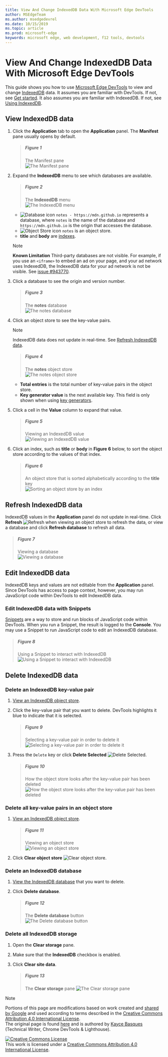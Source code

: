 ```yaml
---
title: View And Change IndexedDB Data With Microsoft Edge DevTools
author: MSEdgeTeam
ms.author: msedgedevrel
ms.date: 10/15/2019
ms.topic: article
ms.prod: microsoft-edge
keywords: microsoft edge, web development, f12 tools, devtools
---
```

<!-- Copyright Kayce Basques 

   Licensed under the Apache License, Version 2.0 (the "License");
   you may not use this file except in compliance with the License.
   You may obtain a copy of the License at

       http://www.apache.org/licenses/LICENSE-2.0

   Unless required by applicable law or agreed to in writing, software
   distributed under the License is distributed on an "AS IS" BASIS,
   WITHOUT WARRANTIES OR CONDITIONS OF ANY KIND, either express or implied.
   See the License for the specific language governing permissions and
   limitations under the License.  -->  





# View And Change IndexedDB Data With Microsoft Edge DevTools   

  

This guide shows you how to use [Microsoft Edge DevTools][MicrosoftEdgeDevTools] to view and change [IndexedDB][MDNIndexedDBAPI] data.  It assumes you are familiar with DevTools.  If not, see [Get started][DevToolsGetStarted].  It also assumes you are familiar with IndexedDB.  If not, see [Using IndexedDB][MDNUsingIndexedDB].  

## View IndexedDB data   

1.  Click the **Application** tab to open the **Application** panel.  The **Manifest** pane usually opens by default.  
    
    > ##### Figure 1  
    > The Manifest pane  
    > ![The Manifest pane][ImageManifest]  

1.  Expand the **IndexedDB** menu to see which databases are available.  
    
    > ##### Figure 2  
    > The **IndexedDB** menu  
    > ![The IndexedDB menu][ImageIndexedDBMenu]  
    
    *   ![Database icon][ImageDatabaseIcon] `notes - https://mdn.github.io` represents a database, where `notes` is the name of the database and `https://mdn.github.io` is the origin that accesses the database.  
    *   ![Object Store icon][ImageObjectStoreIcon] `notes` is an object store.  
    *   **title** and **body** are [indexes][MDNUsingIndexedDBUsingIndex].  
    
    > [!NOTE]
    > **Known Limitation**  Third-party databases are not visible.  For example, if you use an `<iframe>` to embed an ad on your page, and your ad network uses IndexedDB, the IndexedDB data for your ad network is not be visible.  See [issue #943770][ChromiumIssue943770].  
    
1.  Click a database to see the origin and version number.  
    
    > ##### Figure 3  
    > The **notes** database  
    > ![The notes database][ImageIndexedDBDatabase]  
    
1.  Click an object store to see the key-value pairs.  
    
    > [!NOTE]
    > IndexedDB data does not update in real-time.  See [Refresh IndexedDB data](#refresh-indexeddb-data).  
    
    > ##### Figure 4  
    > The **notes** object store  
    > ![The notes object store][ImageIndexedDBObjectStore]  

    *   **Total entries** is the total number of key-value pairs in the object store.  
    *   **Key generator value** is the next available key.  This field is only shown when using [key generators][MDNBasicConceptsKeyGenerator].  

1.  Click a cell in the **Value** column to expand that value.  
    
    > ##### Figure 5  
    > Viewing an IndexedDB value  
    > ![Viewing an IndexedDB value][ImageIndexedBDValue]  
    
1.  Click an index, such as **title** or **body** in **Figure 6** below, to sort the object store according to the values of that index.  
   
    > ##### Figure 6  
    > An object store that is sorted alphabetically according to the **title** key  
    > ![Sorting an object store by an index][ImageIndexedDBIndex]  

## Refresh IndexedDB data   

IndexedDB values in the **Application** panel do not update in real-time.  Click **Refresh** ![Refresh][ImageReloadIcon] when viewing an object store to refresh the data, or view a database and click **Refresh database** to refresh all data.  

> ##### Figure 7  
> Viewing a database  
> ![Viewing a database][ImageIndexedDBDatabase2]  

## Edit IndexedDB data   

IndexedDB keys and values are not editable from the **Application** panel.  Since DevTools has access to page context, however, you may run JavaScript code within DevTools to edit IndexedDB data.  

### Edit IndexedDB data with Snippets   

[Snippets][JSSnippets] are a way to store and run blocks of JavaScript code within DevTools.  When you run a Snippet, the result is logged to the **Console**.  You may use a Snippet to run JavaScript code to edit an IndexedDB database.  

> ##### Figure 8  
> Using a Snippet to interact with IndexedDB  
> ![Using a Snippet to interact with IndexedDB][ImageIndexedDBSnippet]  

## Delete IndexedDB data   

### Delete an IndexedDB key-value pair   

1.  [View an IndexedDB object store](#view-indexeddb-data).  
1.  Click the key-value pair that you want to delete.  DevTools highlights it blue to indicate that it is selected.  
    
    > ##### Figure 9  
    > Selecting a key-value pair in order to delete it  
    > ![Selecting a key-value pair in order to delete it][ImageIndexedDBKeyValuePair]  

1.  Press the `Delete` key or click **Delete Selected** ![Delete Selected][ImageDeleteIcon].  
    
    > ##### Figure 10  
    > How the object store looks after the key-value pair has been deleted  
    > ![How the object store looks after the key-value pair has been deleted][ImageIndexedDBKeyValuePairDeleted]  

### Delete all key-value pairs in an object store   

1.  [View an IndexedDB object store](#view-indexeddb-data).  
    
    > ##### Figure 11  
    > Viewing an object store  
    > ![Viewing an object store][ImageIndexedDBObjectStore]  

1.  Click **Clear object store** ![Clear object store][ImageClearIcon].  

### Delete an IndexedDB database   

1.  [View the IndexedDB database](#view-indexeddb-data) that you want to delete.  
1.  Click **Delete database**.  
    
    > ##### Figure 12  
    > The **Delete database** button  
    > ![The Delete database button][ImageIndexedDBDatabase]  

### Delete all IndexedDB storage   

1.  Open the **Clear storage** pane.  

1.  Make sure that the **IndexedDB** checkbox is enabled.  

1.  Click **Clear site data**.  
    
    > ##### Figure 13  
    > The **Clear storage** pane
    > ![The Clear storage pane][ImageIndexedDBClearStorage]  

 



<!-- image links -->  

[ImageClearIcon]: images/clear-icon.msft.png  
[ImageDatabaseIcon]: images/database-icon.msft.png  
[ImageDeleteIcon]: images/delete-icon.msft.png  
[ImageObjectStoreIcon]: images/object-store-icon.msft.png  
[ImageReloadIcon]: images/reload-icon.msft.png  

[ImageManifest]: images/application-manifest-empty.msft.png "Figure 1: The Manifest pane"  
[ImageIndexedDBMenu]: images/application-storage-indexeddb.msft.png "Figure 2: The IndexedDB menu"  
[ImageIndexedDBDatabase]: images/application-storage-indexeddb-notes_db.msft.png "Figure 3: The notes_db database"  
[ImageIndexedDBObjectStore]: images/application-storage-indexeddb-notes_db-notes_os.msft.png "Figure 4: The notes_os object store"  
[ImageIndexedBDValue]: images/application-storage-indexeddb-notes_db-notes_os-edge-chromium.msft.png "Figure 5: Viewing an IndexedDB value"  
[ImageIndexedDBIndex]: images/application-storage-indexeddb-notes_db-notes_os-title.msft.png "Figure 6: Sorting an object store by an index"  
[ImageIndexedDBDatabase2]: images/application-storage-indexeddb-notes_db-notes_os-refresh-database.msft.png "Figure 7: Viewing a database"  
[ImageIndexedDBSnippet]: images/sources-snippets-indexeddb-output.msft.png "Figure 8: Using a Snippet to interact with IndexedDB"  
[ImageIndexedDBKeyValuePair]: images/application-storage-indexeddb-notes_db-notes_os2.msft.png "Figure 9: Selecting a key-value pair in order to delete it"  
[ImageIndexedDBKeyValuePairDeleted]: images/application-storage-indexeddb-notes_db-notes_os-delete-selected.msft.png "Figure 10: How the object store looks after the key-value pair has been deleted"  
[ImageIndexedDBObjectStore]: images/application-storage-indexeddb-notes_db-notes_os-clear-object-store.msft.png "Figure 11: Viewing an object store"  
[ImageIndexedDBDatabase]: images/application-storage-indexeddb-notes_db-delete-database.msft.png "Figure 12: The Delete database button"  
[ImageIndexedDBClearStorage]: images/application-clear-storage-indexeddb-clear-site-data.msft.png "Figure 13: The Clear storage pane"  

<!-- links -->  

[DevToolsGetStarted]: ../devtools-guide-chromium.md#start "Get started"  
[JSSnippets]: ../snippets.md "Microsoft Edge Snippets"  
[MicrosoftEdgeDevTools]: http://docs.microsoft.com/microsoft-edge/devtools-guide-chromium "Microsoft Edge \(Chromium\) Developer Tools"  

[ChromiumIssue943770]: https://crbug.com/943770 "943770 - DevTools: Show iframe IndexedDB databases - chromium - Monorail"  
[MDNBasicConceptsKeyGenerator]: https://developer.mozilla.org/docs/Web/API/IndexedDB_API/Basic_Concepts_Behind_IndexedDB#gloss_keygenerator "Key Generator - Basic Concepts | MDN"  
[MDNIndexedDBAPI]: https://developer.mozilla.org/docs/Web/API/IndexedDB_API "IndexedDB API | MDN"  
[MDNUsingIndexedDB]: https://developer.mozilla.org/docs/Web/API/IndexedDB_API/Using_IndexedDB "Using IndexedDB | MDN"  
[MDNUsingIndexedDBUsingIndex]: https://developer.mozilla.org/docs/Web/API/IndexedDB_API/Using_IndexedDB#Using_an_index "Using an index - Using IndexedDB | MDN"  

> [!NOTE]
> Portions of this page are modifications based on work created and [shared by Google][GoogleSitePolicies] and used according to terms described in the [Creative Commons Attribution 4.0 International License][CCA4IL].  
> The original page is found [here](https://developers.google.com/web/tools/chrome-devtools/storage/indexeddb) and is authored by [Kayce Basques][KayceBasques] \(Technical Writer, Chrome DevTools & Lighthouse\).  

[![Creative Commons License][CCby4Image]][CCA4IL]  
This work is licensed under a [Creative Commons Attribution 4.0 International License][CCA4IL].  

[CCA4IL]: http://creativecommons.org/licenses/by/4.0  
[CCby4Image]: https://i.creativecommons.org/l/by/4.0/88x31.png  
[GoogleSitePolicies]: https://developers.google.com/terms/site-policies  
[KayceBasques]: https://developers.google.com/web/resources/contributors/kaycebasques  
